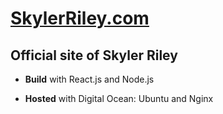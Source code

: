# [SkylerRiley.com](https://skylerriley.com)

## Official site of Skyler Riley


- __Build__ with React.js and Node.js

- __Hosted__ with Digital Ocean: Ubuntu and Nginx